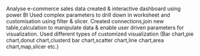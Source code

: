 Analyse e-commerce sales data created & interactive dashboard using power BI
Used complex parameters to drill down in worksheet and customisation using filter & slicer.
Created connections,join new table,calculation to manipulate data & enable user driven parameters for visualization.
Used different types of customized visualization (Bar chart,pie chart,donut chart,clusterd bar chart,scatter chart,line chart,area chart,map,slicer etc.)

